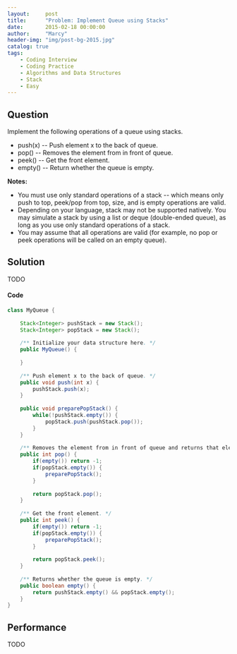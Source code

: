 ```yaml
---
layout:     post
title:      "Problem: Implement Queue using Stacks"
date:       2015-02-18 00:00:00
author:     "Marcy"
header-img: "img/post-bg-2015.jpg"
catalog: true
tags:
    - Coding Interview
    - Coding Practice
    - Algorithms and Data Structures
    - Stack
    - Easy
---
```


## Question

Implement the following operations of a queue using stacks.

- push(x) -- Push element x to the back of queue.
- pop() -- Removes the element from in front of queue.
- peek() -- Get the front element.
- empty() -- Return whether the queue is empty.

**Notes:**
- You must use only standard operations of a stack -- which means only push to top, peek/pop from top, size, and is empty operations are valid.
- Depending on your language, stack may not be supported natively. You may simulate a stack by using a list or deque (double-ended queue), as long as you use only standard operations of a stack.
- You may assume that all operations are valid (for example, no pop or peek operations will be called on an empty queue).

## Solution
TODO

#### Code
```java
class MyQueue {
    
    Stack<Integer> pushStack = new Stack();
    Stack<Integer> popStack = new Stack();
    
    /** Initialize your data structure here. */
    public MyQueue() {
        
    }
    
    /** Push element x to the back of queue. */
    public void push(int x) {
        pushStack.push(x);
    }
    
    public void preparePopStack() {
        while(!pushStack.empty()) {
            popStack.push(pushStack.pop());
        }
    }
    
    /** Removes the element from in front of queue and returns that element. */
    public int pop() {
        if(empty()) return -1;
        if(popStack.empty()) {
            preparePopStack();
        }
        
        return popStack.pop();
    }
    
    /** Get the front element. */
    public int peek() {
        if(empty()) return -1;
        if(popStack.empty()) {
            preparePopStack();
        }
        
        return popStack.peek();
    }
    
    /** Returns whether the queue is empty. */
    public boolean empty() {
        return pushStack.empty() && popStack.empty();
    }
}

```

## Performance
TODO
